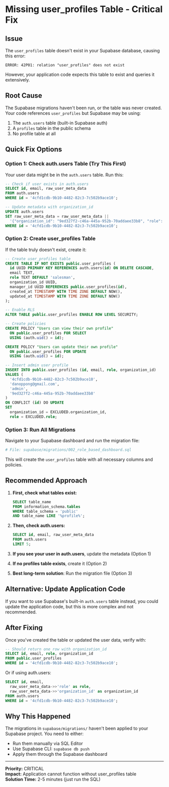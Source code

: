 # Missing user_profiles Table - Critical Fix

## Issue

The `user_profiles` table doesn't exist in your Supabase database, causing this error:

```
ERROR: 42P01: relation "user_profiles" does not exist
```

However, your application code expects this table to exist and queries it extensively.

## Root Cause

The Supabase migrations haven't been run, or the table was never created. Your code references `user_profiles` but Supabase may be using:
1. The `auth.users` table (built-in Supabase auth)
2. A `profiles` table in the public schema
3. No profile table at all

## Quick Fix Options

### Option 1: Check auth.users Table (Try This First)

Your user data might be in the `auth.users` table. Run this:

```sql
-- Check if user exists in auth.users
SELECT id, email, raw_user_meta_data
FROM auth.users 
WHERE id = '4cfd1cdb-9b10-4482-82c3-7c502b9ace10';

-- Update metadata with organization_id
UPDATE auth.users
SET raw_user_meta_data = raw_user_meta_data || 
  '{"organization_id": "9ed327f2-c46a-445a-952b-70addaee33b8", "role": "admin"}'::jsonb
WHERE id = '4cfd1cdb-9b10-4482-82c3-7c502b9ace10';
```

### Option 2: Create user_profiles Table

If the table truly doesn't exist, create it:

```sql
-- Create user_profiles table
CREATE TABLE IF NOT EXISTS public.user_profiles (
  id UUID PRIMARY KEY REFERENCES auth.users(id) ON DELETE CASCADE,
  email TEXT,
  role TEXT DEFAULT 'salesman',
  organization_id UUID,
  manager_id UUID REFERENCES public.user_profiles(id),
  created_at TIMESTAMP WITH TIME ZONE DEFAULT NOW(),
  updated_at TIMESTAMP WITH TIME ZONE DEFAULT NOW()
);

-- Enable RLS
ALTER TABLE public.user_profiles ENABLE ROW LEVEL SECURITY;

-- Create policies
CREATE POLICY "Users can view their own profile"
  ON public.user_profiles FOR SELECT
  USING (auth.uid() = id);

CREATE POLICY "Users can update their own profile"
  ON public.user_profiles FOR UPDATE
  USING (auth.uid() = id);

-- Insert admin user profile
INSERT INTO public.user_profiles (id, email, role, organization_id)
VALUES (
  '4cfd1cdb-9b10-4482-82c3-7c502b9ace10',
  'danoppong@gmail.com',
  'admin',
  '9ed327f2-c46a-445a-952b-70addaee33b8'
)
ON CONFLICT (id) DO UPDATE 
SET 
  organization_id = EXCLUDED.organization_id,
  role = EXCLUDED.role;
```

### Option 3: Run All Migrations

Navigate to your Supabase dashboard and run the migration file:

```bash
# File: supabase/migrations/002_role_based_dashboard.sql
```

This will create the `user_profiles` table with all necessary columns and policies.

## Recommended Approach

1. **First, check what tables exist:**
   ```sql
   SELECT table_name 
   FROM information_schema.tables 
   WHERE table_schema = 'public'
   AND table_name LIKE '%profile%';
   ```

2. **Then, check auth.users:**
   ```sql
   SELECT id, email, raw_user_meta_data
   FROM auth.users
   LIMIT 5;
   ```

3. **If you see your user in auth.users**, update the metadata (Option 1)

4. **If no profiles table exists**, create it (Option 2)

5. **Best long-term solution**: Run the migration file (Option 3)

## Alternative: Update Application Code

If you want to use Supabase's built-in `auth.users` table instead, you could update the application code, but this is more complex and not recommended.

## After Fixing

Once you've created the table or updated the user data, verify with:

```sql
-- Should return one row with organization_id
SELECT id, email, role, organization_id 
FROM public.user_profiles 
WHERE id = '4cfd1cdb-9b10-4482-82c3-7c502b9ace10';
```

Or if using auth.users:

```sql
SELECT id, email, 
  raw_user_meta_data->>'role' as role,
  raw_user_meta_data->>'organization_id' as organization_id
FROM auth.users 
WHERE id = '4cfd1cdb-9b10-4482-82c3-7c502b9ace10';
```

## Why This Happened

The migrations in `supabase/migrations/` haven't been applied to your Supabase project. You need to either:
- Run them manually via SQL Editor
- Use Supabase CLI: `supabase db push`
- Apply them through the Supabase dashboard

---

**Priority:** CRITICAL  
**Impact:** Application cannot function without user_profiles table  
**Solution Time:** 2-5 minutes (just run the SQL)  

